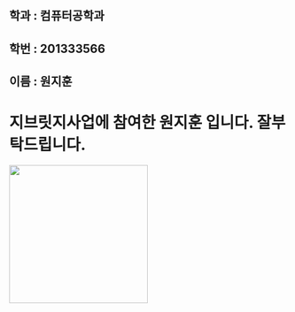 ## 학과 : 컴퓨터공학과
## 학번 : 201333566
## 이름 : 원지훈

# 지브릿지사업에 참여한 원지훈 입니다. 잘부탁드립니다.
<img src="https://i.imgur.com/s2pSH8k.png" width="250" height="250" />
